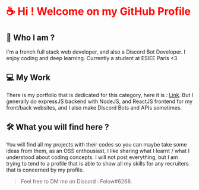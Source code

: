 
<body>
  
  <h1 style="color: red;">☕️ Hi ! Welcome on my GitHub Profile </h1>

<h2>🍻 Who I am ? </h2>

<p> I'm a french full stack web developer, and also a Discord Bot Developer. I enjoy coding and deep learning. Currently a student at ESIEE Paris <3</p>

<h2>💻 My Work </h2>

<p>There is my portfolio that is dedicated for this category, here it is : <a href="https://zedroff.engineer/">Link</a>. But I generally do expressJS backend with NodeJS, and ReactJS frontend for my front/back websites, and I also make Discord Bots and APIs sometimes.</p>

<h2>🛠 What you will find here ? </h2>

<p> You will find all my projects with their codes so you can maybe take some ideas from them, as an OSS enthousiast, I like sharing what I learnt / what I understood about coding concepts. I will not post everything, but I am trying to tend to a profile that is able to show all my skills for any recruiters that is concerned by my profile.</p>

<blockquote>Feel free to DM me on Discord : Felow#6268.</blockquote>
</body>
